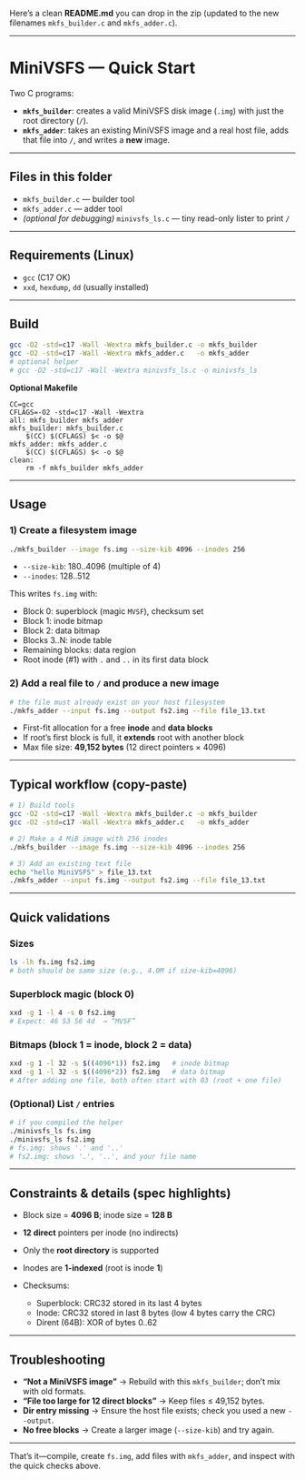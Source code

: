 Here’s a clean **README.md** you can drop in the zip (updated to the new filenames `mkfs_builder.c` and `mkfs_adder.c`).

---

# MiniVSFS — Quick Start

Two C programs:

* **`mkfs_builder`**: creates a valid MiniVSFS disk image (`.img`) with just the root directory (`/`).
* **`mkfs_adder`**: takes an existing MiniVSFS image and a real host file, adds that file into `/`, and writes a **new** image.

---

## Files in this folder

* `mkfs_builder.c` — builder tool
* `mkfs_adder.c` — adder tool
* *(optional for debugging)* `minivsfs_ls.c` — tiny read-only lister to print `/`

---

## Requirements (Linux)

* `gcc` (C17 OK)
* `xxd`, `hexdump`, `dd` (usually installed)

---

## Build

```bash
gcc -O2 -std=c17 -Wall -Wextra mkfs_builder.c -o mkfs_builder
gcc -O2 -std=c17 -Wall -Wextra mkfs_adder.c   -o mkfs_adder
# optional helper
# gcc -O2 -std=c17 -Wall -Wextra minivsfs_ls.c -o minivsfs_ls
```

**Optional Makefile**

```make
CC=gcc
CFLAGS=-O2 -std=c17 -Wall -Wextra
all: mkfs_builder mkfs_adder
mkfs_builder: mkfs_builder.c
	$(CC) $(CFLAGS) $< -o $@
mkfs_adder: mkfs_adder.c
	$(CC) $(CFLAGS) $< -o $@
clean:
	rm -f mkfs_builder mkfs_adder
```

---

## Usage

### 1) Create a filesystem image

```bash
./mkfs_builder --image fs.img --size-kib 4096 --inodes 256
```

* `--size-kib`: 180..4096 (multiple of 4)
* `--inodes`: 128..512

This writes `fs.img` with:

* Block 0: superblock (magic `MVSF`), checksum set
* Block 1: inode bitmap
* Block 2: data bitmap
* Blocks 3..N: inode table
* Remaining blocks: data region
* Root inode (#1) with `.` and `..` in its first data block

### 2) Add a real file to `/` and produce a new image

```bash
# the file must already exist on your host filesystem
./mkfs_adder --input fs.img --output fs2.img --file file_13.txt
```

* First-fit allocation for a free **inode** and **data blocks**
* If root’s first block is full, it **extends** root with another block
* Max file size: **49,152 bytes** (12 direct pointers × 4096)

---

## Typical workflow (copy-paste)

```bash
# 1) Build tools
gcc -O2 -std=c17 -Wall -Wextra mkfs_builder.c -o mkfs_builder
gcc -O2 -std=c17 -Wall -Wextra mkfs_adder.c   -o mkfs_adder

# 2) Make a 4 MiB image with 256 inodes
./mkfs_builder --image fs.img --size-kib 4096 --inodes 256

# 3) Add an existing text file
echo "hello MiniVSFS" > file_13.txt
./mkfs_adder --input fs.img --output fs2.img --file file_13.txt
```

---

## Quick validations

### Sizes

```bash
ls -lh fs.img fs2.img
# both should be same size (e.g., 4.0M if size-kib=4096)
```

### Superblock magic (block 0)

```bash
xxd -g 1 -l 4 -s 0 fs2.img
# Expect: 46 53 56 4d  → “MVSF”
```

### Bitmaps (block 1 = inode, block 2 = data)

```bash
xxd -g 1 -l 32 -s $((4096*1)) fs2.img   # inode bitmap
xxd -g 1 -l 32 -s $((4096*2)) fs2.img   # data bitmap
# After adding one file, both often start with 03 (root + one file)
```

### (Optional) List `/` entries

```bash
# if you compiled the helper
./minivsfs_ls fs.img
./minivsfs_ls fs2.img
# fs.img: shows '.' and '..'
# fs2.img: shows '.', '..', and your file name
```

---

## Constraints & details (spec highlights)

* Block size = **4096 B**; inode size = **128 B**
* **12 direct** pointers per inode (no indirects)
* Only the **root directory** is supported
* Inodes are **1-indexed** (root is inode **1**)
* Checksums:

  * Superblock: CRC32 stored in its last 4 bytes
  * Inode: CRC32 stored in last 8 bytes (low 4 bytes carry the CRC)
  * Dirent (64B): XOR of bytes 0..62

---

## Troubleshooting

* **“Not a MiniVSFS image”** → Rebuild with this `mkfs_builder`; don’t mix with old formats.
* **“File too large for 12 direct blocks”** → Keep files ≤ 49,152 bytes.
* **Dir entry missing** → Ensure the host file exists; check you used a new `--output`.
* **No free blocks** → Create a larger image (`--size-kib`) and try again.

---

That’s it—compile, create `fs.img`, add files with `mkfs_adder`, and inspect with the quick checks above.
